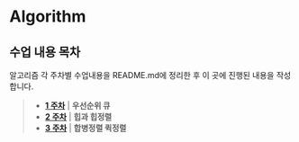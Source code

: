 # Algorithm
## 수업 내용 목차 
알고리즘 각 주차별 수업내용을 README.md에 정리한 후 이 곳에 진행된 내용을 작성합니다.

> - __[1 주차](./PriorityQueue/README.md)__ | __우선순위 큐__
> - __[2 주차](./Heap/README.md)__ | __힙과 힙정렬__
> - __[3 주차](./Merge/README.md)__ | __합병정렬 퀵정렬__
